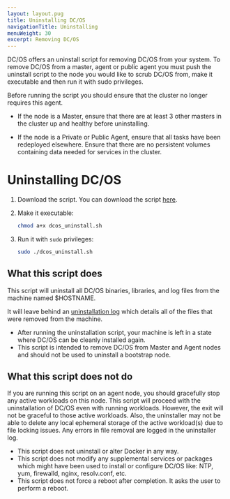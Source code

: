 ```yaml
---
layout: layout.pug
title: Uninstalling DC/OS
navigationTitle: Uninstalling
menuWeight: 30
excerpt: Removing DC/OS
---
```


DC/OS offers an uninstall script for removing DC/OS from your system.  To remove DC/OS from a master, agent or public agent you must push the uninstall script to the node you would like to scrub DC/OS from, make it executable and then run it with sudo privileges.

Before running the script you should ensure that the cluster no longer requires this agent.

- If the node is a Master, ensure that there are at least 3 other masters in the cluster up and healthy before uninstalling.

- If the node is a Private or Public Agent, ensure that all tasks have been redeployed elsewhere. Ensure that there are no persistent volumes containing data needed for services in the cluster.

# Uninstalling DC/OS

1. Download the script. You can download the script [here](http://downloads.mesosphere.com/dcos-uninstall/uninstall.sh). 
1. Make it executable:

    ```bash
    chmod a+x dcos_uninstall.sh
    ```
    
1. Run it with `sudo` privileges:
    
    ```bash
    sudo ./dcos_uninstall.sh
    ```


## What this script does
This script will uninstall all DC/OS binaries, libraries, and log files from the machine named $HOSTNAME.

It will leave behind an [uninstallation log](/var/log/dcos.uninstall.log) which details all of the files that were removed from the machine. 

- After running the uninstallation script, your machine is left in a state where DC/OS can be cleanly installed again.
- This script is intended to remove DC/OS from Master and Agent nodes and should not be used to uninstall a bootstrap node.

## What this script does not do

If you are running this script on an agent node, you should gracefully stop any active workloads on this node. This script will proceed with the uninstallation of DC/OS even with running workloads. However, the exit will not be graceful to those active workloads. Also, the uninstaller may not be able to delete any local ephemeral storage of the active workload(s) due to file locking issues. Any errors in file removal are logged in the uninstaller log.

- This script does not uninstall or alter Docker in any way.
- This script does not modify any supplemental services or packages which might have been used to install or configure DC/OS like: NTP, yum, firewalld, nginx, resolv.conf, etc.
- This script does not force a reboot after completion. It asks the user to perform a reboot.
